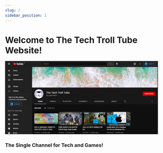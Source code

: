 ```yaml
---
slug: /
sidebar_position: 1
---
```


# Welcome to The Tech Troll Tube Website!

![](static/img/Channel-Preview.png)

### The Single Channel for Tech and Games!